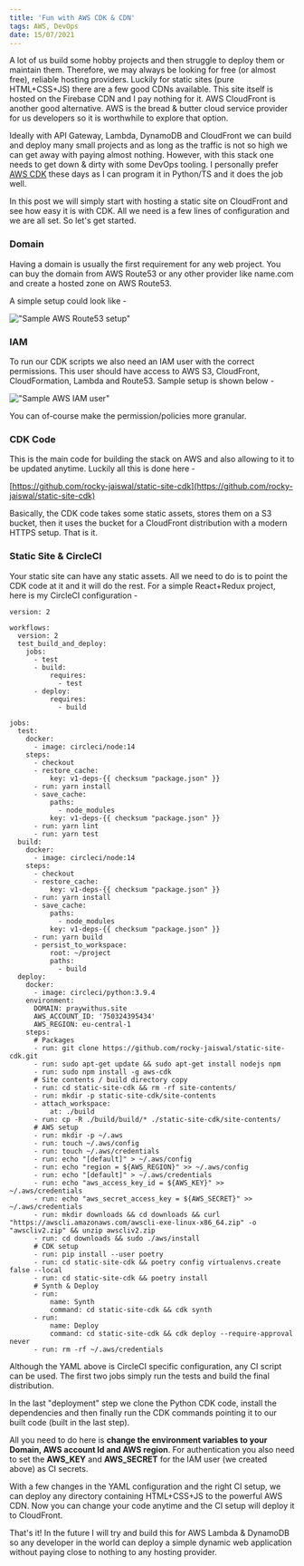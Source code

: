 ```yaml
---
title: 'Fun with AWS CDK & CDN'
tags: AWS, DevOps
date: 15/07/2021
---
```


A lot of us build some hobby projects and then struggle to deploy them or maintain them. Therefore, we may always be looking for free (or almost free), reliable hosting providers. Luckily for static sites (pure HTML+CSS+JS) there are a few good CDNs available. This site itself is hosted on the Firebase CDN and I pay nothing for it. AWS CloudFront is another good alternative. AWS is the bread & butter cloud service provider for us developers so it is worthwhile to explore that option.

Ideally with API Gateway, Lambda, DynamoDB and CloudFront we can build and deploy many small projects and as long as the traffic is not so high we can get away with paying almost nothing. However, with this stack one needs to get down & dirty with some DevOps tooling. I personally prefer [AWS CDK](https://aws.amazon.com/de/cdk/) these days as I can program it in Python/TS and it does the job well.

In this post we will simply start with hosting a static site on CloudFront and see how easy it is with CDK. All we need is a few lines of configuration and we are all set. So let's get started.

### Domain

Having a domain is usually the first requirement for any web project. You can buy the domain from AWS Route53 or any other provider like name.com and create a hosted zone on AWS Route53.

A simple setup could look like -

!["Sample AWS Route53 setup"](/images/aws_route_53.png)

### IAM

To run our CDK scripts we also need an IAM user with the correct permissions. This user should have access to AWS S3, CloudFront, CloudFormation, Lambda and Route53. Sample setup is shown below -

!["Sample AWS IAM user"](/images/aws_iam.png)

You can of-course make the permission/policies more granular.

### CDK Code

This is the main code for building the stack on AWS and also allowing to it to be updated anytime. Luckily all this is done here -

[https://github.com/rocky-jaiswal/static-site-cdk](https://github.com/rocky-jaiswal/static-site-cdk)

Basically, the CDK code takes some static assets, stores them on a S3 bucket, then it uses the bucket for a CloudFront distribution with a modern HTTPS setup. That is it.

### Static Site & CircleCI

Your static site can have any static assets. All we need to do is to point the CDK code at it and it will do the rest. For a simple React+Redux project, here is my CircleCI configuration -

    version: 2

    workflows:
      version: 2
      test_build_and_deploy:
        jobs:
          - test
          - build:
              requires:
                - test
          - deploy:
              requires:
                - build

    jobs:
      test:
        docker:
          - image: circleci/node:14
        steps:
          - checkout
          - restore_cache:
              key: v1-deps-{{ checksum "package.json" }}
          - run: yarn install
          - save_cache:
              paths:
                - node_modules
              key: v1-deps-{{ checksum "package.json" }}
          - run: yarn lint
          - run: yarn test
      build:
        docker:
          - image: circleci/node:14
        steps:
          - checkout
          - restore_cache:
              key: v1-deps-{{ checksum "package.json" }}
          - run: yarn install
          - save_cache:
              paths:
                - node_modules
              key: v1-deps-{{ checksum "package.json" }}
          - run: yarn build
          - persist_to_workspace:
              root: ~/project
              paths:
                - build
      deploy:
        docker:
          - image: circleci/python:3.9.4
        environment:
          DOMAIN: praywithus.site
          AWS_ACCOUNT_ID: '750324395434'
          AWS_REGION: eu-central-1
        steps:
          # Packages
          - run: git clone https://github.com/rocky-jaiswal/static-site-cdk.git
          - run: sudo apt-get update && sudo apt-get install nodejs npm
          - run: sudo npm install -g aws-cdk
          # Site contents / build directory copy
          - run: cd static-site-cdk && rm -rf site-contents/
          - run: mkdir -p static-site-cdk/site-contents
          - attach_workspace:
              at: ./build
          - run: cp -R ./build/build/* ./static-site-cdk/site-contents/
          # AWS setup
          - run: mkdir -p ~/.aws
          - run: touch ~/.aws/config
          - run: touch ~/.aws/credentials
          - run: echo "[default]" > ~/.aws/config
          - run: echo "region = ${AWS_REGION}" >> ~/.aws/config
          - run: echo "[default]" > ~/.aws/credentials
          - run: echo "aws_access_key_id = ${AWS_KEY}" >> ~/.aws/credentials
          - run: echo "aws_secret_access_key = ${AWS_SECRET}" >> ~/.aws/credentials
          - run: mkdir downloads && cd downloads && curl "https://awscli.amazonaws.com/awscli-exe-linux-x86_64.zip" -o "awscliv2.zip" && unzip awscliv2.zip
          - run: cd downloads && sudo ./aws/install
          # CDK setup
          - run: pip install --user poetry
          - run: cd static-site-cdk && poetry config virtualenvs.create false --local
          - run: cd static-site-cdk && poetry install
          # Synth & Deploy
          - run:
              name: Synth
              command: cd static-site-cdk && cdk synth
          - run:
              name: Deploy
              command: cd static-site-cdk && cdk deploy --require-approval never
          - run: rm -rf ~/.aws/credentials

Although the YAML above is CircleCI specific configuration, any CI script can be used. The first two jobs simply run the tests and build the final distribution.

In the last "deployment" step we clone the Python CDK code, install the dependencies and then finally run the CDK commands pointing it to our built code (built in the last step).

All you need to do here is **change the environment variables to your Domain, AWS account Id and AWS region**. For authentication you also need to set the **AWS_KEY** and **AWS_SECRET** for the IAM user (we created above) as CI secrets.

With a few changes in the YAML configuration and the right CI setup, we can deploy any directory containing HTML+CSS+JS to the powerful AWS CDN. Now you can change your code anytime and the CI setup will deploy it to CloudFront.

That's it! In the future I will try and build this for AWS Lambda & DynamoDB so any developer in the world can deploy a simple dynamic web application without paying close to nothing to any hosting provider.
